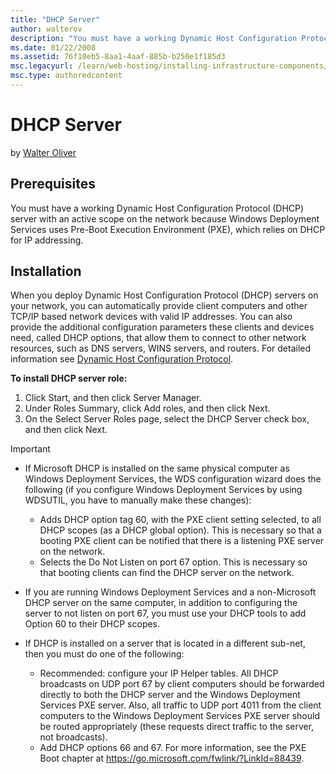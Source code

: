```yaml
---
title: "DHCP Server"
author: walterov
description: "You must have a working Dynamic Host Configuration Protocol (DHCP) server with an active scope on the network because Windows Deployment Services uses Pre-Bo..."
ms.date: 01/22/2008
ms.assetid: 76f10eb5-8aa1-4aaf-885b-b250e1f185d3
msc.legacyurl: /learn/web-hosting/installing-infrastructure-components/dhcp-server
msc.type: authoredcontent
---
```

# DHCP Server

by [Walter Oliver](https://github.com/walterov)

## Prerequisites

You must have a working Dynamic Host Configuration Protocol (DHCP) server with an active scope on the network because Windows Deployment Services uses Pre-Boot Execution Environment (PXE), which relies on DHCP for IP addressing.

## Installation

When you deploy Dynamic Host Configuration Protocol (DHCP) servers on your network, you can automatically provide client computers and other TCP/IP based network devices with valid IP addresses. You can also provide the additional configuration parameters these clients and devices need, called DHCP options, that allow them to connect to other network resources, such as DNS servers, WINS servers, and routers. For detailed information see [Dynamic Host Configuration Protocol](/windows-server/networking/technologies/dhcp/dhcp-top).

**To install DHCP server role:** 

1. Click Start, and then click Server Manager.
2. Under Roles Summary, click Add roles, and then click Next.
3. On the Select Server Roles page, select the DHCP Server check box, and then click Next.

> [!IMPORTANT]
>
> - If Microsoft DHCP is installed on the same physical computer as Windows Deployment Services, the WDS configuration wizard does the following (if you configure Windows Deployment Services by using WDSUTIL, you have to manually make these changes):
>
>    - Adds DHCP option tag 60, with the PXE client setting selected, to all DHCP scopes (as a DHCP global option). This is necessary so that a booting PXE client can be notified that there is a listening PXE server on the network.
>    - Selects the Do Not Listen on port 67 option. This is necessary so that booting clients can find the DHCP server on the network.
> - If you are running Windows Deployment Services and a non-Microsoft DHCP server on the same computer, in addition to configuring the server to not listen on port 67, you must use your DHCP tools to add Option 60 to their DHCP scopes.
> - If DHCP is installed on a server that is located in a different sub-net, then you must do one of the following:
>
>    - Recommended: configure your IP Helper tables. All DHCP broadcasts on UDP port 67 by client computers should be forwarded directly to both the DHCP server and the Windows Deployment Services PXE server. Also, all traffic to UDP port 4011 from the client computers to the Windows Deployment Services PXE server should be routed appropriately (these requests direct traffic to the server, not broadcasts).
>    - Add DHCP options 66 and 67. For more information, see the PXE Boot chapter at https://go.microsoft.com/fwlink/?LinkId=88439.
